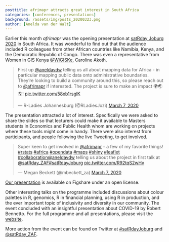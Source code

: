 ```yaml
---
posttitle: afrimapr attracts great interest in South Africa
categories: [conferences, presentations]
background: /assets/img/posts_20200323.png
author: [Anelda van der Walt]
---
```


Earlier this month _afrimapr_ was the opening presentation at [satRday Joburg 2020][satrday-jhb] in South Africa. It was wonderful to 
find out that the audience included R colleagues from other African countries like Namibia, Kenya, and the 
Democratic Republic of Congo. There was even a representative from Women in GIS Kenya [@WiGISKe][wigiske], Caroline Akoth.

<blockquote class="twitter-tweet"><p lang="en" dir="ltr">First up <a href="https://twitter.com/aneldavdw?ref_src=twsrc%5Etfw">@aneldavdw</a> telling us all about mapping data for Africa - in particular mapping public data onto administrative boundaries. They’re looking to build a community around this, so please reach out to <a href="https://twitter.com/afrimapr?ref_src=twsrc%5Etfw">@afrimapr</a> if interested. The project is sure to make an impact 🌍🌏🌎! <a href="https://t.co/58xb1rsglK">pic.twitter.com/58xb1rsglK</a></p>&mdash; R-Ladies Johannesburg (@RLadiesJozi) <a href="https://twitter.com/RLadiesJozi/status/1236187765462757380?ref_src=twsrc%5Etfw">March 7, 2020</a></blockquote> <script async src="https://platform.twitter.com/widgets.js" charset="utf-8"></script>   

The presentation attracted a lot of interest. Specifically we were asked to share the slides so that lecturers could make it available to Masters students in Economics 
and Public Health whom are working on projects where these tools might come in handy. There were also interest from participants, and 
people following the live Tweeting, to get involved.

<blockquote class="twitter-tweet"><p lang="en" dir="ltr">Super keen to get involved in <a href="https://twitter.com/afrimapr?ref_src=twsrc%5Etfw">@afrimapr</a> - a few of my favorite things! <a href="https://twitter.com/hashtag/rstats?src=hash&amp;ref_src=twsrc%5Etfw">#rstats</a> <a href="https://twitter.com/hashtag/africa?src=hash&amp;ref_src=twsrc%5Etfw">#africa</a> <a href="https://twitter.com/hashtag/opendata?src=hash&amp;ref_src=twsrc%5Etfw">#opendata</a> <a href="https://twitter.com/hashtag/maps?src=hash&amp;ref_src=twsrc%5Etfw">#maps</a> <a href="https://twitter.com/hashtag/shiny?src=hash&amp;ref_src=twsrc%5Etfw">#shiny</a> <a href="https://twitter.com/hashtag/leaflet?src=hash&amp;ref_src=twsrc%5Etfw">#leaflet</a> <a href="https://twitter.com/hashtag/collaboration?src=hash&amp;ref_src=twsrc%5Etfw">#collaboration</a><a href="https://twitter.com/aneldavdw?ref_src=twsrc%5Etfw">@aneldavdw</a> telling us about the project in first talk at <a href="https://twitter.com/satRday_ZAF?ref_src=twsrc%5Etfw">@satRday_ZAF</a><a href="https://twitter.com/hashtag/satRdayJoburg?src=hash&amp;ref_src=twsrc%5Etfw">#satRdayJoburg</a> <a href="https://t.co/R92tqS2wHv">pic.twitter.com/R92tqS2wHv</a></p>&mdash; Megan Beckett (@mbeckett_za) <a href="https://twitter.com/mbeckett_za/status/1236185487402037248?ref_src=twsrc%5Etfw">March 7, 2020</a></blockquote> <script async src="https://platform.twitter.com/widgets.js" charset="utf-8"></script> 

[Our presentation][presentation] is available on Figshare under an open license.
 
Other interesting talks on the programme included discussions about colour palettes in R, genomics, 
R in financial planning, using R in production, and the ever important topic of inclusivity and diversity in our community. The event
concluded with an insightful presentation about COVID-19 by Robert Bennetto. For the full programme and all presentations,
 please visit the [website][website-programme].

More action from the event can be found on Twitter at [#satRdayJoburg][satRdayJoburg] and [@satRday_ZAF][satRday_ZAF].

[satrday-jhb]: https://joburg2020.satrdays.org/
[website-programme]: https://joburg2020.satrdays.org/#programme
[satRdayJoburg]: https://twitter.com/hashtag/satRdayJoburg?src=hashtag_click
[satRday_ZAF]: https://twitter.com/satRday_ZAF
[wigiske]: https://twitter.com/WiGISKe
[presentation]: https://figshare.com/articles/afrimapr_Creating_reusable_R_building_blocks_for_mapping_data_in_Africa_in_2020/11949087
